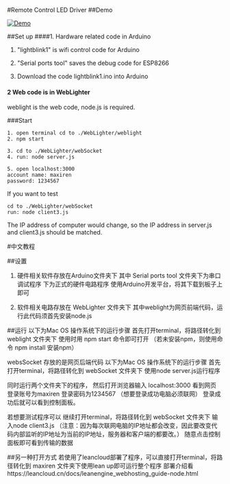 #Remote Control LED Driver
##Demo

[![Demo](https://lh3.googleusercontent.com/-wl4zz6-XidU/XBFYsGAIcEI/AAAAAAAAFyU/RkftGjnru3cAHNsJOoHWhu9dgY3HZe4SgCHMYCw/I/demo.png)](https://www.youtube.com/watch?v=87pGs9bCheg&feature=youtu.be "demo")

##Set up
####1. Hardware related code in Arduino
 1. "lightblink1" is  wifi control code for Arduino
 
 2. "Serial ports tool" saves the debug code for ESP8266
 
 3. Download the code lightblink1.ino into Arduino
 
#### 2 Web code is in WebLighter
weblight is the web code, node.js is required.

###Start
```
1. open terminal cd to ./WebLighter/weblight
2. npm start 

3. cd to ./WebLighter/webSocket
4. run: node server.js

5. open localhost:3000
account name: maxiren
password: 1234567
```

If you want to test

```
cd to ./WebLighter/webSocket
run: node client3.js
```

The IP address of computer would change, so the IP address in server.js and client3.js should be matched.

#中文教程

##设置
1. 硬件相关软件存放在Arduino文件夹下
其中 Serial ports tool 文件夹下为串口调试程序
下为正式的硬件电路程序
使用Arduino开发平台，将其下载到板子上即可

2. 软件相关电路存放在 WebLighter 文件夹下
其中weblight为网页前端代码，运行此代码须首先安装node.js

##运行
以下为Mac OS 操作系统下的运行步骤
首先打开terminal，将路径转化到 weblight 文件夹下
使用时用 npm start 命令即可打开
（若未安装npm，则使用命令 npm install 安装npm）


websSocket 存放的是网页后端代码
以下为Mac OS 操作系统下的运行步骤
首先打开terminal，将路径转化到 webSocket 文件夹下
使用node server.js运行程序

同时运行两个文件夹下的程序，
然后打开浏览器输入 localhost:3000 看到网页
登录账号为maxiren
登录密码为1234567
（想要登录成功电脑必须联网）
登录成功后就可以看到控制面板。

若想要测试程序可以 继续打开terminal，将路径转化到 webSocket 文件夹下
输入node client3.js
（注意：因为每次联网电脑的IP地址都会改变，因此要改变代码内部监听的IP地址为当前的IP地址，服务器和客户端的都要改。）
随意点击控制面板即可看到传输的数据


##另一种打开方式
若使用了leancloud部署了程序，可以直接打开terminal，将路径转化到 maxiren 文件夹下使用lean up即可运行整个程序
部署介绍看https://leancloud.cn/docs/leanengine_webhosting_guide-node.html

